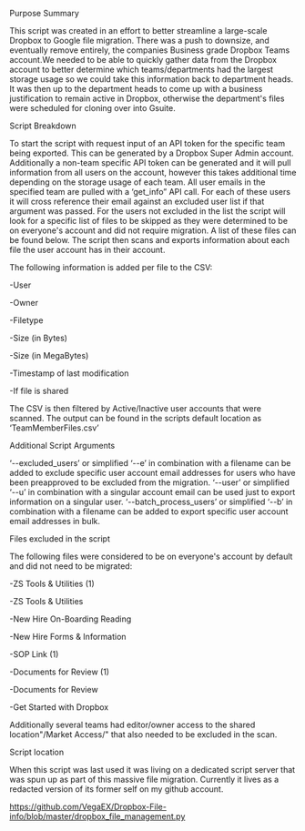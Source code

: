 Purpose Summary

This script was created in an effort to better streamline a large-scale Dropbox to Google file migration. There was a push to downsize, and eventually remove entirely, the companies Business grade Dropbox Teams account.We needed to be able to quickly gather data from the Dropbox account to better determine which teams/departments had the largest storage usage so we could take this information back to department heads. It was then up to the department heads to come up with a business justification to remain active in Dropbox, otherwise the department's files were scheduled for cloning over into Gsuite.




Script Breakdown

To start the script with request input of an API token for the specific team being exported. This can be generated by a Dropbox Super Admin account. Additionally a non-team specific API token can be generated and it will pull information from all users on the account, however this takes additional time depending on the storage usage of each team.
All user emails in the specified team are pulled with a ‘get_info” API call.
For each of these users it will cross reference their email against an excluded user list if that argument was passed.
For the users not excluded in the list the script will look for a specific list of files to be skipped as they were determined to be on everyone's account and did not require migration. A list of these files can be found below.
The script then scans and exports information about each file the user account has in their account. 

The following information is added per file to the CSV:

-User

-Owner

-Filetype

-Size (in Bytes)

-Size (in MegaBytes)

-Timestamp of last modification

-If file is shared

The CSV is then filtered by Active/Inactive user accounts that were scanned.
The output can be found in the scripts default location as ‘TeamMemberFiles.csv’






Additional Script Arguments

‘--excluded_users’ or simplified ‘--e’ in combination with a filename can be added to exclude specific user account email addresses for users who have been preapproved to be excluded from the migration.
‘--user’ or simplified ‘--u’ in combination with a singular account email can be used just to export information on a singular user.
‘--batch_process_users’ or simplified ‘--b’ in combination with a filename can be added to export specific user account email addresses in bulk.



Files excluded in the script

The following files were considered to be on everyone's account by default and did not need to be migrated:

-ZS Tools & Utilities (1)

-ZS Tools & Utilities

-New Hire On-Boarding Reading

-New Hire Forms & Information

-SOP Link (1)

-Documents for Review (1)

-Documents for Review

-Get Started with Dropbox

Additionally several teams had editor/owner access to the shared location"/Market Access/" that also needed to be excluded in the scan.


Script location

When this script was last used it was living on a dedicated script server that was spun up as part of this massive file migration. Currently it lives as a redacted version of its former self on my github account.

https://github.com/VegaEX/Dropbox-File-info/blob/master/dropbox_file_management.py

